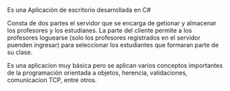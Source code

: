 Es una Aplicación de escritorio desarrollada en C# 

Consta de dos partes el servidor que se encarga de getionar y almacenar los profesores y los estudianes.
La parte del cliente permite a los profesores loguearse (solo los profesores registrados en el servidor
puenden ingresar) para seleccionar los estudiantes que formaran parte de su clase.

Es una aplicacion muy básica pero se aplican varios conceptos importantes de la programación orientada a
objetos, herencia, validaciones, comunicacion TCP, entre otros.
